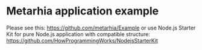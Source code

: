 # Metarhia application example

Please see this: https://github.com/metarhia/Example
or use Node.js Starter Kit for pure Node.js application with compatible
structure: https://github.com/HowProgrammingWorks/NodejsStarterKit

